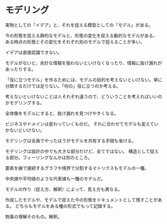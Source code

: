 # モデリング

実物としての「イデア」と、それを捉える模型としての「モデル」がある。

今の形態を捉える静的なモデルと、形態の変化を捉える動的なモデルがある。
ある時点の形態とその変化をそれぞれ別のモデルで捉えることが多い。

イデアは直接認識できない。

モデルがないと、余計な情報を扱わないといけなくなったり、情報に抜け漏れがあったりする。

「役に立つモデル」を作るためには、モデルの目的を考えないといけない。単に分類するだけでは足りない。「何の」役に立つのか考える。

考えないといけないことは人それぞれ違うので、どういうことを考えればいいのかモデリングする。

全体像をモデルにすると、抜け漏れを見つけやすくなる。

ビジネスやドメインは変わっていくものだ。
それに合わせてモデルも変えていかないといけない。

モデリングは全員でやったほうがモデルを共有する手間も省ける。

モデリングは設計の中でも大きな部分だけど、全てではない。
構造として捉える部分。フィーリングなんかは別のところ。

要素を線で接続するグラフや境界で分割するマトリクスもモデルの一種。

中央値や平均値のような代表値も一種のモデルだ。

モデルの作り（捉え方、解釈）によって、見え方も異なる。

作成したモデルや、モデルで捉えた今の形態をドキュメントとして残すことがある。
どちらもモデルをある種の形式でもって記録する。

物事の理解そのもの。解釈。
